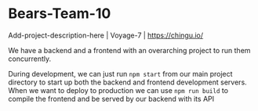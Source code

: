 # Bears-Team-10
Add-project-description-here | Voyage-7 | https://chingu.io/

We have a backend and a frontend with an overarching project to run them concurrently.

During development, we can just run `npm start` from our main project directory to start up both the backend and frontend development servers. When we want to deploy to production we can use `npm run build` to compile the frontend and be served by our backend with its API